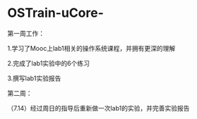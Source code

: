 # OSTrain-uCore-
第一周工作：

1.学习了Mooc上lab1相关的操作系统课程，并拥有更深的理解

2.完成了lab1实验中的6个练习

3.撰写lab1实验报告

第二周：

（7.14）经过周日的指导后重新做一次lab1的实验，并完善实验报告

